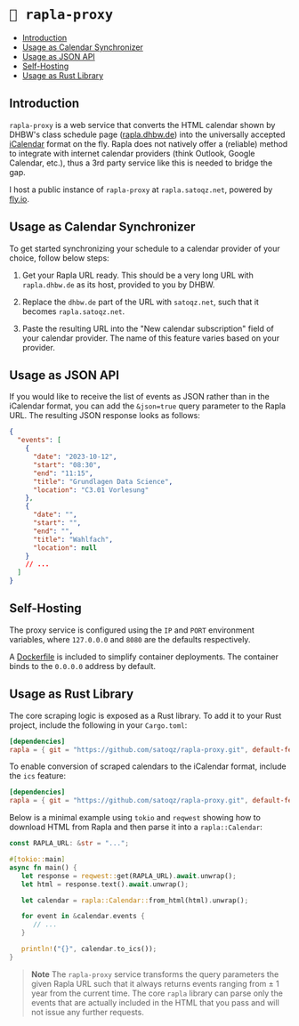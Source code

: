 # `📆 rapla-proxy`

- [Introduction](#introduction)
- [Usage as Calendar Synchronizer](#usage-as-calendar-synchronizer)
- [Usage as JSON API](#usage-as-json-api)
- [Self-Hosting](#self-hosting)
- [Usage as Rust Library](#usage-as-rust-library)

## Introduction

`rapla-proxy` is a web service that converts the HTML calendar shown by DHBW's class schedule page ([rapla.dhbw.de](https://rapla.dhbw.de)) into the universally accepted [iCalendar](https://icalendar.org/) format on the fly.
Rapla does not natively offer a (reliable) method to integrate with internet calendar providers (think Outlook, Google Calendar, etc.), thus a 3rd party service like this is needed to bridge the gap.

I host a public instance of `rapla-proxy` at `rapla.satoqz.net`, powered by [fly.io](https://fly.io).

## Usage as Calendar Synchronizer

To get started synchronizing your schedule to a calendar provider of your choice, follow below steps:

1. Get your Rapla URL ready.
   This should be a very long URL with `rapla.dhbw.de` as its host, provided to you by DHBW.

2. Replace the `dhbw.de` part of the URL with `satoqz.net`, such that it becomes `rapla.satoqz.net`.

3. Paste the resulting URL into the "New calendar subscription" field of your calendar provider. The name of this feature varies based on your provider.

## Usage as JSON API

If you would like to receive the list of events as JSON rather than in the iCalendar format, you can add the `&json=true` query parameter to the Rapla URL. The resulting JSON response looks as follows:

```json
{
  "events": [
    {
      "date": "2023-10-12",
      "start": "08:30",
      "end": "11:15",
      "title": "Grundlagen Data Science",
      "location": "C3.01 Vorlesung"
    },
    {
      "date": "",
      "start": "",
      "end": "",
      "title": "Wahlfach",
      "location": null
    }
    // ...
  ]
}
```

## Self-Hosting

The proxy service is configured using the `IP` and `PORT` environment variables,
where `127.0.0.0` and `8080` are the defaults respectively.

A [Dockerfile](./Dockerfile) is included to simplify container deployments. The container binds to the `0.0.0.0` address by default.

## Usage as Rust Library

The core scraping logic is exposed as a Rust library.
To add it to your Rust project, include the following in your `Cargo.toml`:

```toml
[dependencies]
rapla = { git = "https://github.com/satoqz/rapla-proxy.git", default-features = false }
```

To enable conversion of scraped calendars to the iCalendar format, include the `ics` feature:

```toml
[dependencies]
rapla = { git = "https://github.com/satoqz/rapla-proxy.git", default-features = false, features = ["ics"] }
```

Below is a minimal example using `tokio` and `reqwest` showing how to download HTML from Rapla and then parse it into a `rapla::Calendar`:

```rs
const RAPLA_URL: &str = "...";

#[tokio::main]
async fn main() {
   let response = reqwest::get(RAPLA_URL).await.unwrap();
   let html = response.text().await.unwrap();

   let calendar = rapla::Calendar::from_html(html).unwrap();

   for event in &calendar.events {
      // ...
   }

   println!("{}", calendar.to_ics());
}
```

> **Note**
> The `rapla-proxy` service transforms the query parameters the given Rapla URL such that it always returns events ranging from ± 1 year from the current time. The core `rapla` library can parse only the events that are actually included in the HTML that you pass and will not issue any further requests.
